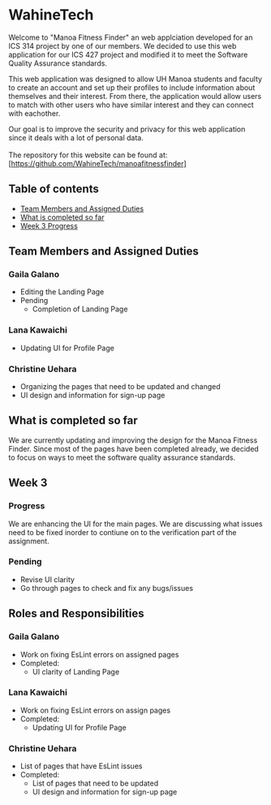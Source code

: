 # WahineTech

Welcome to "Manoa Fitness Finder" an web applciation developed for an ICS 314 project by one of our members. We
 decided to use this web application for our ICS 427 project and modified it to meet the
 Software Quality
 Assurance standards. 
 <br>
 
 This web application was designed to allow UH Manoa students and faculty to create an account and
  set up
  their profiles to include information about themselves and their interest. From there, the application would allow
   users to match with other users who have similar interest and they can connect with eachother. <br> 
   
   Our goal is to improve the security and privacy for this web application since it deals with a lot of personal
    data.  
<br>
The repository for this website can be found at:<br>
[https://github.com/WahineTech/manoafitnessfinder]

## Table of contents

* [Team Members and Assigned Duties](#team-members-and-assigned-duties)
* [What is completed so far](#what-is-completed-so-far)
* [Week 3 Progress](#week-3)


## Team Members and Assigned Duties 

### Gaila Galano
  * Editing the Landing Page 
  * Pending 
    * Completion of Landing Page 

### Lana Kawaichi
  * Updating UI for Profile Page 

### Christine Uehara
  * Organizing the pages that need to be updated and changed 
  * UI design and information for sign-up page 
    
## What is completed so far 
   We are currently updating and improving the design for the Manoa Fitness Finder. Since most of the pages have been
    completed already, we decided to focus on ways to meet the software quality assurance standards. 

## Week 3

### Progress 
We are enhancing the UI for the main pages. We are discussing what issues need to be fixed inorder to contiune on to the verification part of the assignment. 

### Pending 
 * Revise UI clarity 
 * Go through pages to check and fix any bugs/issues 

## Roles and Responsibilities 

### Gaila Galano
  * Work on fixing EsLint errors on assigned pages 
  * Completed: 
    * UI clarity of Landing Page 

### Lana Kawaichi
  * Work on fixing EsLint errors on assign pages 
  * Completed: 
    * Updating UI for Profile Page 

### Christine Uehara
  * List of pages that have EsLint issues 
  * Completed: 
    * List of pages that need to be updated 
    * UI design and information for sign-up page 

